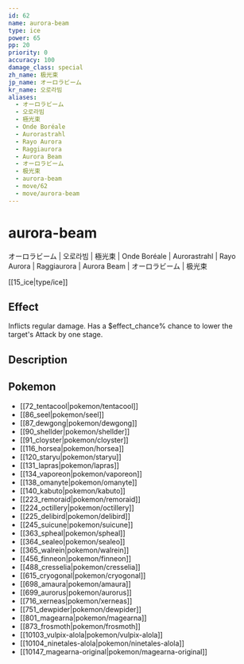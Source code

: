 ```yaml
---
id: 62
name: aurora-beam
type: ice
power: 65
pp: 20
priority: 0
accuracy: 100
damage_class: special
zh_name: 极光束
jp_name: オーロラビーム
kr_name: 오로라빔
aliases:
  - オーロラビーム
  - 오로라빔
  - 極光束
  - Onde Boréale
  - Aurorastrahl
  - Rayo Aurora
  - Raggiaurora
  - Aurora Beam
  - オーロラビーム
  - 极光束
  - aurora-beam
  - move/62
  - move/aurora-beam
---
```

# aurora-beam
    
オーロラビーム | 오로라빔 | 極光束 | Onde Boréale | Aurorastrahl | Rayo Aurora | Raggiaurora | Aurora Beam | オーロラビーム | 极光束

[[15_ice|type/ice]]

## Effect

Inflicts regular damage.  Has a $effect_chance% chance to lower the target's Attack by one stage.

## Description



## Pokemon

- [[72_tentacool|pokemon/tentacool]]
- [[86_seel|pokemon/seel]]
- [[87_dewgong|pokemon/dewgong]]
- [[90_shellder|pokemon/shellder]]
- [[91_cloyster|pokemon/cloyster]]
- [[116_horsea|pokemon/horsea]]
- [[120_staryu|pokemon/staryu]]
- [[131_lapras|pokemon/lapras]]
- [[134_vaporeon|pokemon/vaporeon]]
- [[138_omanyte|pokemon/omanyte]]
- [[140_kabuto|pokemon/kabuto]]
- [[223_remoraid|pokemon/remoraid]]
- [[224_octillery|pokemon/octillery]]
- [[225_delibird|pokemon/delibird]]
- [[245_suicune|pokemon/suicune]]
- [[363_spheal|pokemon/spheal]]
- [[364_sealeo|pokemon/sealeo]]
- [[365_walrein|pokemon/walrein]]
- [[456_finneon|pokemon/finneon]]
- [[488_cresselia|pokemon/cresselia]]
- [[615_cryogonal|pokemon/cryogonal]]
- [[698_amaura|pokemon/amaura]]
- [[699_aurorus|pokemon/aurorus]]
- [[716_xerneas|pokemon/xerneas]]
- [[751_dewpider|pokemon/dewpider]]
- [[801_magearna|pokemon/magearna]]
- [[873_frosmoth|pokemon/frosmoth]]
- [[10103_vulpix-alola|pokemon/vulpix-alola]]
- [[10104_ninetales-alola|pokemon/ninetales-alola]]
- [[10147_magearna-original|pokemon/magearna-original]]

